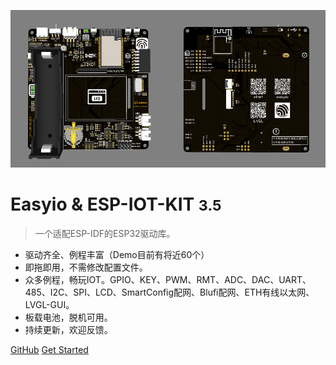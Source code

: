 <!-- _coverpage.md -->

![logo](images/iotKit_all_860_430.png)

# Easyio & ESP-IOT-KIT <small>3.5</small>

> 一个适配ESP-IDF的ESP32驱动库。

- 驱动齐全、例程丰富（Demo目前有将近60个）
- 即拖即用，不需修改配置文件。
- 众多例程，畅玩IOT。GPIO、KEY、PWM、RMT、ADC、DAC、UART、485、I2C、SPI、LCD、SmartConfig配网、Blufi配网、ETH有线以太网、LVGL-GUI。
- 板载电池，脱机可用。
- 持续更新，欢迎反馈。

[GitHub](https://github.com/ZhiliangMa/easyio-lib-for-esp32)
[Get Started](https://blog.csdn.net/Mark_md/article/details/120132945?spm=1001.2014.3001.5501)